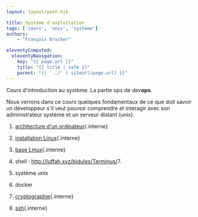 ```yaml
---
layout: layout/post.njk

title: Système d'exploitation
tags: ['cours', 'unix', 'système']
authors:
    - "François Brucker"

eleventyComputed:
  eleventyNavigation:
    key: "{{ page.url }}"
    title: "{{ title | safe }}"
    parent: "{{ '../' | siteUrl(page.url) }}"
---
```


<!-- début résumé -->

Cours d'introduction au système. La partie ops de dev**ops**.

<!-- fin résumé -->

Nous verrons dans ce cours quelques fondamentaux de ce que doit savoir un développeur s'il veut pouvoir comprendre et interagir avec son administrateur système et un serveur distant (unix).

1. [architecture d'un ordinateur](./architecture-ordinateur){.interne}
2. [installation Linux](installation-linux){.interne}
3. [base Linux](bases-linux){.interne}
4. shell : <http://luffah.xyz/bidules/Terminus/>7.
5. système unix
6. docker

7. [cryptographie](./cryptographie){.interne}
8. [ssh](./ssh){.interne}